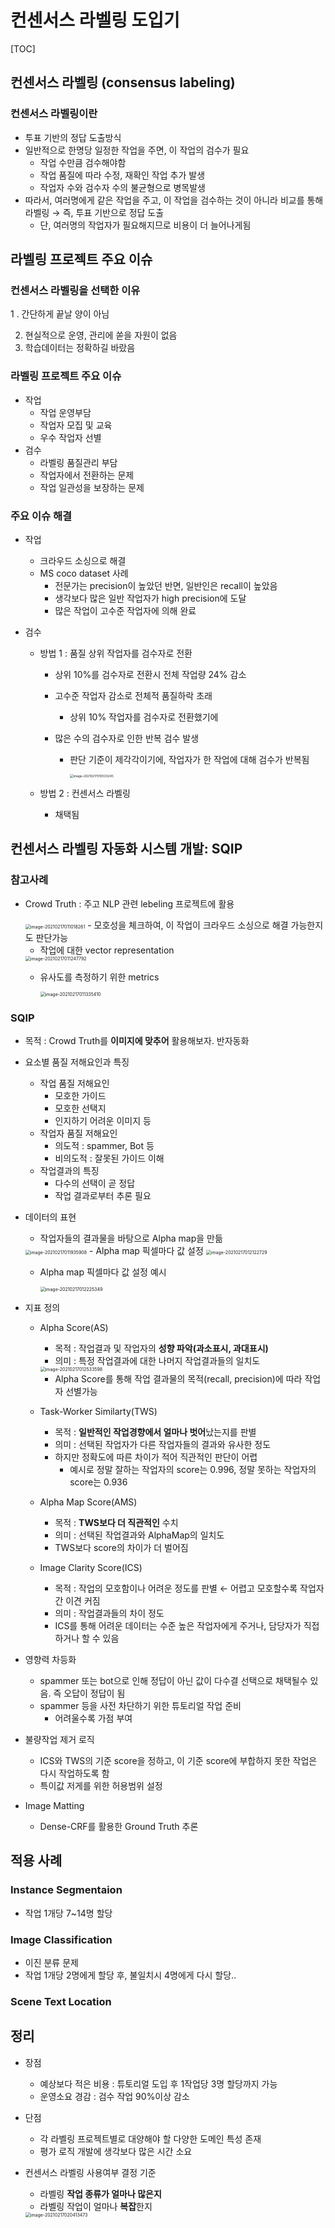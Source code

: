 # 컨센서스 라벨링 도입기

[TOC]



## 컨센서스 라벨링 (consensus labeling)

### 컨센서스 라벨링이란

- 투표 기반의 정답 도출방식
- 일반적으로 한명당 일정한 작업을 주면, 이 작업의 검수가 필요
  - 작업 수만큼 검수해야함
  - 작업 품질에 따라 수정, 재확인 작업 추가 발생
  - 작업자 수와 검수자 수의 불균형으로 병목발생
- 따라서, 여러명에게 같은 작업을 주고, 이 작업을 검수하는 것이 아니라 비교를 통해 라벨링 → 즉, 투표 기반으로 정답 도출
  - 단, 여러명의 작업자가 필요해지므로 비용이 더 늘어나게됨



## 라벨링 프로젝트 주요 이슈

### 컨센서스 라벨링을 선택한 이유

1 . 간단하게 끝날 양이 아님

2. 현실적으로 운영, 관리에 쏟을 자원이 없음
3. 학습데이터는 정확하길 바랐음

### 라벨링 프로젝트 주요 이슈

- 작업
  - 작업 운영부담
  - 작업자 모집 및 교육
  - 우수 작업자 선별
- 검수
  - 라벨링 품질관리 부담
  - 작업자에서 전환하는 문제
  - 작업 일관성을 보장하는 문제

### 주요 이슈 해결

- 작업

  - 크라우드 소싱으로 해결
  - MS coco dataset 사례
    - 전문가는 precision이 높았던 반면, 일반인은 recall이 높았음
    - 생각보다 많은 일반 작업자가 high precision에 도달
    - 많은 작업이 고수준 작업자에 의해 완료

- 검수

  - 방법 1 : 품질 상위 작업자를 검수자로 전환

    - 상위 10%를 검수자로 전환시 전체 작업량 24% 감소

    - 고수준 작업자 감소로 전체적 품질하락 초래

      - 상위 10% 작업자를 검수자로 전환했기에

    - 많은 수의 검수자로 인한 반복 검수 발생

      - 판단 기준이 제각각이기에, 작업자가 한 작업에 대해 검수가 반복됨

        <img src="/Users/aiden/Library/Application Support/typora-user-images/image-20210217010533245.png" alt="image-20210217010533245" style="zoom:35%;" />

  - 방법 2 : 컨센서스 라벨링

    - 채택됨



## 컨센서스 라벨링 자동화 시스템 개발: SQIP

### 참고사례

- Crowd Truth : 주고 NLP 관련  lebeling 프로젝트에 활용

  <img src="/Users/aiden/Library/Application Support/typora-user-images/image-20210217011018261.png" alt="image-20210217011018261" style="zoom:50%;" />
  - 모호성을 체크하여, 이 작업이 크라우드 소싱으로 해결 가능한지도 판단가능

  -  작업에 대한 vector representation
    <img src="/Users/aiden/Library/Application Support/typora-user-images/image-20210217011247792.png" alt="image-20210217011247792" style="zoom:50%;" />

  - 유사도를 측정하기 위한 metrics

    <img src="/Users/aiden/Library/Application Support/typora-user-images/image-20210217011335410.png" alt="image-20210217011335410" style="zoom:50%;" />

### SQIP

- 목적 : Crowd Truth를 **이미지에 맞추어** 활용해보자. 반자동화
- 요소별 품질 저해요인과 특징
  - 작업 품질 저해요인
    - 모호한 가이드
    - 모호한 선택지
    - 인지하기 어려운 이미지 등
  - 작업자 품질 저해요인
    - 의도적 : spammer, Bot 등
    - 비의도적 : 잘못된 가이드 이해
  - 작업결과의 특징
    - 다수의 선택이 곧 정답
    - 작업 결과로부터 추론 필요

- 데이터의 표현

  - 작업자들의 결과물을 바탕으로 Alpha map을 만듦

  <img src="/Users/aiden/Library/Application Support/typora-user-images/image-20210217011935908.png" alt="image-20210217011935908" style="zoom:50%;" />
  - Alpha map 픽셀마다 값 설정

    <img src="/Users/aiden/Library/Application Support/typora-user-images/image-20210217012122729.png" alt="image-20210217012122729" style="zoom:50%;" />

  - Alpha map 픽셀마다 값 설정 예시

    <img src="/Users/aiden/Library/Application Support/typora-user-images/image-20210217012225349.png" alt="image-20210217012225349" style="zoom:50%;" />

- 지표 정의

  - Alpha Score(AS)

    - 목적 : 작업결과 및 작업자의 **성향 파악(과소표시, 과대표시)**
    - 의미 : 특정 작업결과에 대한 나머지 작업결과들의 일치도

    <img src="/Users/aiden/Library/Application Support/typora-user-images/image-20210217012533598.png" alt="image-20210217012533598" style="zoom:50%;" />

    - Alpha Score를 통해 작업 결과물의 목적(recall, precision)에 따라 작업자 선별가능

  - Task-Worker Similarty(TWS)

    - 목적 : **일반적인 작업경향에서 얼마나 벗어**났는지를 판별
    - 의미 : 선택된 작업자가 다른 작업자들의 결과와 유사한 정도
    - 하지만 정확도에 따른 차이가 적어 직관적인 판단이 어렵
      - 예시로 정말 잘하는 작업자의 score는 0.996, 정말 못하는 작업자의  score는 0.936

  - Alpha Map Score(AMS)

    - 목적 : **TWS보다 더 직관적인** 수치
    - 의미 : 선택된 작업결과와 AlphaMap의 일치도
    - TWS보다 score의 차이가 더 벌어짐

  - Image Clarity Score(ICS)

    - 목적 : 작업의 모호함이나 어려운 정도를 판별 ← 어렵고 모호할수록 작업자 간 이견 커짐
    - 의미 : 작업결과들의 차이 정도
    - ICS를 통해 어려운 데이터는 수준 높은 작업자에게 주거나, 담당자가 직접 하거나 할 수 있음

- 영향력 차등화

  - spammer 또는 bot으로 인해 정답이 아닌 값이 다수결 선택으로 채택될수 있음. 즉 오답이 정답이 됨
  - spammer 등을 사전 차단하기 위한 튜토리얼 작업 준비
    - 어려울수록 가점 부여

- 불량작업 제거 로직

  - ICS와 TWS의 기준 score을 정하고, 이 기준 score에 부합하지 못한 작업은 다시 작업하도록 함
  - 특이값 저게를 위한 허용범위 설정

- Image Matting

  - Dense-CRF를 활용한 Ground Truth 추론



## 적용 사례

### Instance Segmentaion

- 작업 1개당 7~14명 할당

### Image Classification

- 이진 분류 문제
- 작업 1개당 2명에게 할당 후, 불일치시 4명에게 다시 할당..

### Scene Text Location



## 정리

- 장점
  - 예상보다 적은 비용 : 튜토리얼 도입 후 1작업당 3명 할당까지 가능
  - 운영소요 경감 : 검수 작업 90%이상 감소

- 단점
  - 각 라벨링 프로젝트별로 대양해야 할 다양한 도메인 특성 존재
  - 평가 로직 개발에 생각보다 많은 시간 소요

- 컨센서스 라벨링 사용여부 결정 기준 
  - 라벨링 **작업 종류가 얼마나 많은지**
  - 라벨링 작업이 얼마나 **복잡**한지

  <img src="/Users/aiden/Library/Application Support/typora-user-images/image-20210217020413473.png" alt="image-20210217020413473" style="zoom:50%;" />

  